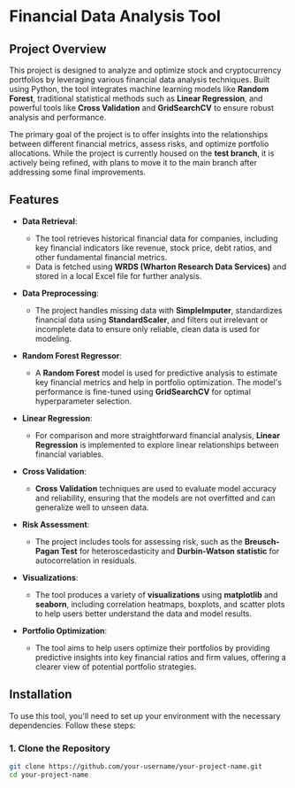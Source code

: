 # Financial Data Analysis Tool

## Project Overview

This project is designed to analyze and optimize stock and cryptocurrency portfolios by leveraging various financial data analysis techniques. Built using Python, the tool integrates machine learning models like **Random Forest**, traditional statistical methods such as **Linear Regression**, and powerful tools like **Cross Validation** and **GridSearchCV** to ensure robust analysis and performance.

The primary goal of the project is to offer insights into the relationships between different financial metrics, assess risks, and optimize portfolio allocations. While the project is currently housed on the **test branch**, it is actively being refined, with plans to move it to the main branch after addressing some final improvements.

## Features

- **Data Retrieval**: 
  - The tool retrieves historical financial data for companies, including key financial indicators like revenue, stock price, debt ratios, and other fundamental financial metrics.
  - Data is fetched using **WRDS (Wharton Research Data Services)** and stored in a local Excel file for further analysis.

- **Data Preprocessing**: 
  - The project handles missing data with **SimpleImputer**, standardizes financial data using **StandardScaler**, and filters out irrelevant or incomplete data to ensure only reliable, clean data is used for modeling.

- **Random Forest Regressor**: 
  - A **Random Forest** model is used for predictive analysis to estimate key financial metrics and help in portfolio optimization. The model's performance is fine-tuned using **GridSearchCV** for optimal hyperparameter selection.

- **Linear Regression**: 
  - For comparison and more straightforward financial analysis, **Linear Regression** is implemented to explore linear relationships between financial variables.

- **Cross Validation**: 
  - **Cross Validation** techniques are used to evaluate model accuracy and reliability, ensuring that the models are not overfitted and can generalize well to unseen data.

- **Risk Assessment**: 
  - The project includes tools for assessing risk, such as the **Breusch-Pagan Test** for heteroscedasticity and **Durbin-Watson statistic** for autocorrelation in residuals.

- **Visualizations**: 
  - The tool produces a variety of **visualizations** using **matplotlib** and **seaborn**, including correlation heatmaps, boxplots, and scatter plots to help users better understand the data and model results.

- **Portfolio Optimization**: 
  - The tool aims to help users optimize their portfolios by providing predictive insights into key financial ratios and firm values, offering a clearer view of potential portfolio strategies.

## Installation

To use this tool, you'll need to set up your environment with the necessary dependencies. Follow these steps:

### 1. Clone the Repository

```bash
git clone https://github.com/your-username/your-project-name.git
cd your-project-name
